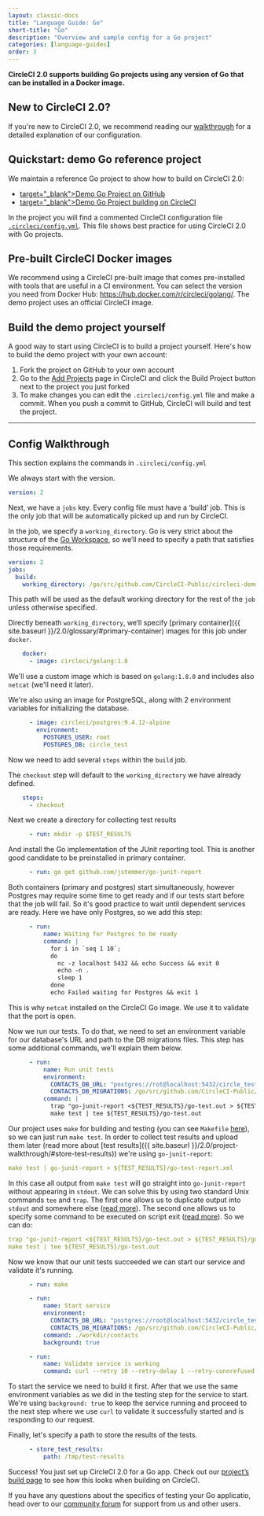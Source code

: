 ```yaml
---
layout: classic-docs
title: "Language Guide: Go"
short-title: "Go"
description: "Overview and sample config for a Go project"
categories: [language-guides]
order: 3
---
```


**CircleCI 2.0 supports building Go projects using any version of Go that can be installed in a Docker image.**

## New to CircleCI 2.0?

If you're new to CircleCI 2.0, we recommend reading our [walkthrough](#config-walkthrough) for a detailed explanation of our configuration.

## Quickstart: demo Go reference project

We maintain a reference Go project to show how to build on CircleCI 2.0:

- <a href="https://github.com/CircleCI-Public/circleci-demo-go"> target="_blank">Demo Go Project on GitHub</a>
- <a href="https://circleci.com/gh/CircleCI-Public/circleci-demo-go"> target="_blank">Demo Go Project building on CircleCI</a>

In the project you will find a commented CircleCI configuration file <a href="https://github.com/CircleCI-Public/circleci-demo-go/blob/master/.circleci/config.yml" target="_blank">`.circleci/config.yml`</a>. This file shows best practice for using CircleCI 2.0 with Go projects.

## Pre-built CircleCI Docker images

We recommend using a CircleCI pre-built image that comes pre-installed with tools that are useful in a CI environment. You can select the version you need from Docker Hub: <https://hub.docker.com/r/circleci/golang/>. The demo project uses an official CircleCI image.

## Build the demo project yourself

A good way to start using CircleCI is to build a project yourself. Here's how to build the demo project with your own account:

1. Fork the project on GitHub to your own account
2. Go to the [Add Projects](https://circleci.com/add-projects) page in CircleCI and click the Build Project button next to the project you just forked
3. To make changes you can edit the `.circleci/config.yml` file and make a commit. When you push a commit to GitHub, CircleCI will build and test the project.

---

## Config Walkthrough

This section explains the commands in `.circleci/config.yml`

We always start with the version.

```YAML
version: 2
```

Next, we have a `jobs` key. Every config file must have a ‘build’ job. This is the only job that will be automatically picked up and run by CircleCI.

In the job, we specify a `working_directory`. Go is very strict about the structure of the [Go Workspace](https://golang.org/doc/code.html#Workspaces), so we’ll need to specify a path that satisfies those requirements.

```YAML
version: 2
jobs:
  build:
    working_directory: /go/src/github.com/CircleCI-Public/circleci-demo-go
```

This path will be used as the default working directory for the rest of the `job` unless otherwise specified.

Directly beneath `working_directory`, we’ll specify [primary container]({{ site.baseurl }}/2.0/glossary/#primary-container) images for this job under `docker`.

```YAML
    docker:
      - image: circleci/golang:1.8
```

We'll use a custom image which is based on `golang:1.8.0` and includes also `netcat` (we'll need it later).

We're also using an image for PostgreSQL, along with 2 environment variables for initializing the database.

```YAML
      - image: circleci/postgres:9.4.12-alpine
        environment:
          POSTGRES_USER: root
          POSTGRES_DB: circle_test
```

Now we need to add several `steps` within the `build` job.

The `checkout` step will default to the `working_directory` we have already defined.

```YAML
    steps:
      - checkout
```

Next we create a directory for collecting test results

``` YAML
      - run: mkdir -p $TEST_RESULTS
```

And install the Go implementation of the JUnit reporting tool. This is another good candidate to be preinstalled in primary container.

```YAML
      - run: go get github.com/jstemmer/go-junit-report
```

Both containers (primary and postgres) start simultaneously, however Postgres may require some time to get ready and if our tests start before that the job will fail. So it's good practice to wait until dependent services are ready. Here we have only Postgres, so we add this step:

``` YAML
      - run:
          name: Waiting for Postgres to be ready
          command: |
            for i in `seq 1 10`;
            do
              nc -z localhost 5432 && echo Success && exit 0
              echo -n .
              sleep 1
            done
            echo Failed waiting for Postgres && exit 1
```

This is why `netcat` installed on the CircleCI Go image. We use it to validate that the port is open.

Now we run our tests. To do that, we need to set an environment variable for our database's URL and path to the DB migrations files. This step has some additional commands, we'll explain them below.

```YAML
      - run:
          name: Run unit tests
          environment:
            CONTACTS_DB_URL: "postgres://rot@localhost:5432/circle_test?sslmode=disable"
            CONTACTS_DB_MIGRATIONS: /go/src/github.com/CircleCI-Public/circleci-demo-go/db/migrations
          command: |
            trap "go-junit-report <${TEST_RESULTS}/go-test.out > ${TEST_RESULTS}/go-test-report.xml" EXIT
            make test | tee ${TEST_RESULTS}/go-test.out
```

Our project uses `make` for building and testing (you can see `Makefile` [here](https://github.com/CircleCI-Public/circleci-demo-go/blob/master/Makefile)), so we can just run `make test`. In order to collect test results and upload them later (read more about [test results]({{ site.baseurl }}/2.0/project-walkthrough/#store-test-results)) we're using `go-junit-report`:

``` YAML
make test | go-junit-report > ${TEST_RESULTS}/go-test-report.xml
```

In this case all output from `make test` will go straight into `go-junit-report` without appearing in `stdout`. We can solve this by using two standard Unix commands `tee` and `trap`. The first one allows us to duplicate output into `stdout` and somewhere else ([read more](http://man7.org/linux/man-pages/man1/tee.1.html)). The second one allows us to specify some command to be executed on script exit ([read more](http://man7.org/linux/man-pages/man1/trap.1p.html)). So we can do:

``` YAML
trap "go-junit-report <${TEST_RESULTS}/go-test.out > ${TEST_RESULTS}/go-test-report.xml" EXIT
make test | tee ${TEST_RESULTS}/go-test.out
```

Now we know that our unit tests succeeded we can start our service and validate it's running.

``` YAML
      - run: make

      - run:
          name: Start service
          environment:
            CONTACTS_DB_URL: "postgres://root@localhost:5432/circle_test?sslmode=disable"
            CONTACTS_DB_MIGRATIONS: /go/src/github.com/CircleCI-Public/circleci-demo-go/db/migrations
          command: ./workdir/contacts
          background: true

      - run:
          name: Validate service is working
          command: curl --retry 10 --retry-delay 1 --retry-connrefused http://localhost:8080/contacts/test
```

To start the service we need to build it first. After that we use the same environment variables as we did in the testing step for the service to start. We're using `background: true` to keep the service running and proceed to the next step where we use `curl` to validate it successfully started and is responding to our request.

Finally, let's specify a path to store the results of the tests.

```YAML
      - store_test_results:
          path: /tmp/test-results
```

Success! You just set up CircleCI 2.0 for a Go app. Check out our [project’s build page](https://circleci.com/gh/CircleCI-Public/circleci-demo-go) to see how this looks when building on CircleCI.

If you have any questions about the specifics of testing your Go applicatio, head over to our [community forum](https://discuss.circleci.com/) for support from us and other users.

